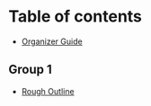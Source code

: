 # Table of contents

* [Organizer Guide](README.md)

## Group 1

* [Rough Outline](group-1/rough-outline.md)
